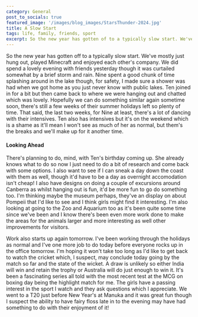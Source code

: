 ```yaml
---
category: General
post_to_socials: true
featured_image: '/images/blog_images/StarsThunder-2024.jpg'
title: A Slow Start
tags: life, family, friends, sport
excerpt: So the new year has gotten of to a typically slow start. We've mostly just hung out, played Minecraft and enjoyed each other's company. We did spend a lovely evening with friends yesterday though it was curtailed somewhat by a brief storm and rain. Nine spent a good chunk of time splashing around in the lake though, for safety, I made sure a shower was had when we got home as you just never know with public lakes. Ten joined in for a bit but then came back to where we were hanging out and chatted which was lovely.
---
```


So the new year has gotten off to a typically slow start. We've mostly just hung out, played Minecraft and enjoyed each other's company. We did spend a lovely evening with friends yesterday though it was curtailed somewhat by a brief storm and rain. Nine spent a good chunk of time splashing around in the lake though, for safety, I made sure a shower was had when we got home as you just never know with public lakes. Ten joined in for a bit but then came back to where we were hanging out and chatted which was lovely. Hopefully we can do something similar again sometime soon, there's still a few weeks of their summer holidays left so plenty of time. That said, the last two weeks, for Nine at least, there's a lot of dancing with their intensives. Ten also has intensives but it's on the weekend which is a shame as it'll mean I won't see as much of her as normal, but them's the breaks and we'll make up for it another time.

#### Looking Ahead

There's planning to do, mind, with Ten's birthday coming up. She already knows what to do so now I just need to do a bit of research and come back with some options. I also want to see if I can sneak a day down the coast with them as well, though it'd have to be a day as overnight accomodation isn't cheap! I also have designs on doing a couple of excursions around Canberra as whilst hanging out is fun, it'd be more fun to go do something too. I'm thinking maybe the museum perhaps, they've an display on about Pompeii that I'd like to see and I think girls might find it interesting. I'm also looking at going to the Zoo and Aquarium too as it's been quite some time since we've been and I know there's been even more work done to make the areas for the animals larger and more interesting as well other improvements for visitors.

Work also starts up again tomorrow. I've been working through the holidays as normal and I've one more job to do today before everyone rocks up in the office tomorrow. I'm hoping it won't take too long as I'd like to get back to watch the cricket which, I suspect, may conclude today going by the match so far and the state of the wicket. A draw is unlikely so either India will win and retain the trophy or Australia will do just enough to win it. It's been a fascinating series all told with the most recent test at the MCG on boxing day being the highlight match for me. The girls have a passing interest in the sport I watch and they ask questions which I appreciate. We went to a T20 just before New Year's at Manuka and it was great fun though I suspect the ability to have fairy floss late in to the evening may have had something to do with their enjoyment of it!
